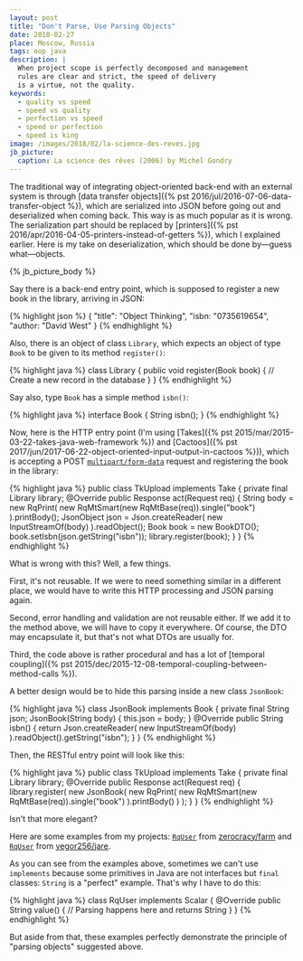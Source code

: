 ```yaml
---
layout: post
title: "Don't Parse, Use Parsing Objects"
date: 2018-02-27
place: Moscow, Russia
tags: oop java
description: |
  When project scope is perfectly decomposed and management
  rules are clear and strict, the speed of delivery
  is a virtue, not the quality.
keywords:
  - quality vs speed
  - speed vs quality
  - perfection vs speed
  - speed or perfection
  - speed is king
image: /images/2018/02/la-science-des-reves.jpg
jb_picture:
  caption: La science des rêves (2006) by Michel Gondry
---
```


<!-- here: http://www.yegor256.com/2014/09/16/getters-and-setters-are-evil.html#comment-3438202653 -->

The traditional way of integrating object-oriented back-end with an external
system is through [data transfer objects]({% pst 2016/jul/2016-07-06-data-transfer-object %}),
which are serialized into JSON before going out
and deserialized when coming back. This way is as much popular as it is wrong. The
serialization part should be replaced by [printers]({% pst 2016/apr/2016-04-05-printers-instead-of-getters %}),
which I explained earlier.
Here is my take on deserialization, which should be done by&mdash;guess what&mdash;objects.

<!--more-->

{% jb_picture_body %}

Say there is a back-end entry point, which is supposed to register a new
book in the library, arriving in JSON:

{% highlight json %}
{
  "title": "Object Thinking",
  "isbn: "0735619654",
  "author: "David West"
}
{% endhighlight %}

Also, there is an object of class `Library`, which expects an object of type
`Book` to be given to its method `register()`:

{% highlight java %}
class Library {
  public void register(Book book) {
    // Create a new record in the database
  }
}
{% endhighlight %}

Say also, type `Book` has a simple method `isbn()`:

{% highlight java %}
interface Book {
  String isbn();
}
{% endhighlight %}

Now, here is the HTTP entry point
(I'm using [Takes]({% pst 2015/mar/2015-03-22-takes-java-web-framework %})
and [Cactoos]({% pst 2017/jun/2017-06-22-object-oriented-input-output-in-cactoos %})),
which is accepting
a POST [`multipart/form-data`](https://www.ietf.org/rfc/rfc2045.txt)
request and registering the book in the library:

{% highlight java %}
public class TkUpload implements Take {
  private final Library library;
  @Override
  public Response act(Request req) {
    String body = new RqPrint(
      new RqMtSmart(new RqMtBase(req)).single("book")
    ).printBody();
    JsonObject json = Json.createReader(
      new InputStreamOf(body)
    ).readObject();
    Book book = new BookDTO();
    book.setIsbn(json.getString("isbn"));
    library.register(book);
  }
}
{% endhighlight %}

What is wrong with this? Well, a few things.

First, it's not reusable. If we were to need something similar in a different
place, we would have to write this HTTP processing and JSON parsing again.

Second, error handling and validation are not reusable either. If we add
it to the method above, we will have to copy it everywhere. Of course,
the DTO may encapsulate it, but that's not what DTOs are usually for.

Third, the code above is rather procedural and has a lot of
[temporal coupling]({% pst 2015/dec/2015-12-08-temporal-coupling-between-method-calls %}).

A better design would be to hide this parsing inside a new class `JsonBook`:

{% highlight java %}
class JsonBook implements Book {
  private final String json;
  JsonBook(String body) {
    this.json = body;
  }
  @Override
  public String isbn() {
    return Json.createReader(
      new InputStreamOf(body)
    ).readObject().getString("isbn");
  }
}
{% endhighlight %}

Then, the RESTful entry point will look like this:

{% highlight java %}
public class TkUpload implements Take {
  private final Library library;
  @Override
  public Response act(Request req) {
    library.register(
      new JsonBook(
        new RqPrint(
          new RqMtSmart(new RqMtBase(req)).single("book")
        ).printBody()
      )
    );
  }
}
{% endhighlight %}

Isn't that more elegant?

Here are some examples from my projects:
[`RqUser`](https://github.com/zerocracy/farm/blob/0.21/src/main/java/com/zerocracy/tk/RqUser.java)
from [zerocracy/farm](https://github.com/zerocracy/farm/) and
[`RqUser`](https://github.com/yegor256/jare/blob/0.11.2/src/main/java/io/jare/tk/RqUser.java)
from [yegor256/jare](https://github.com/yegor256/jare/blob/0.11.2/src/main/java/io/jare/tk/RqUser.java).

As you can see from the examples above, sometimes we can't use `implements`
because some primitives in Java are not interfaces but `final` classes:
`String` is a "perfect" example. That's why I have to do this:

{% highlight java %}
class RqUser implements Scalar<String> {
  @Override
  public String value() {
    // Parsing happens here and returns String
  }
}
{% endhighlight %}

But aside from that, these examples perfectly demonstrate the principle
of "parsing objects" suggested above.
